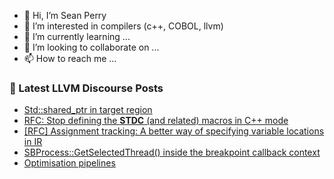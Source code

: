 - 👋 Hi, I’m Sean Perry
- 👀 I’m interested in compilers (c++, COBOL, llvm)
- 🌱 I’m currently learning ...
- 💞️ I’m looking to collaborate on ...
- 📫 How to reach me ...

<!---
s66perry/s66perry is a ✨ special ✨ repository because its `README.md` (this file) appears on your GitHub profile.
You can click the Preview link to take a look at your changes.
--->
### 📕 Latest LLVM Discourse Posts

<!-- DISCOURSE-LLVM:START -->
- [Std::shared_ptr in target region](https://discourse.llvm.org/t/std-shared-ptr-in-target-region/60652#post_14)
- [RFC: Stop defining the __STDC__ &lpar;and related&rpar; macros in C++ mode](https://discourse.llvm.org/t/rfc-stop-defining-the-stdc-and-related-macros-in-c-mode/62468#post_2)
- [[RFC] Assignment tracking: A better way of specifying variable locations in IR](https://discourse.llvm.org/t/rfc-assignment-tracking-a-better-way-of-specifying-variable-locations-in-ir/62367#post_4)
- [SBProcess::GetSelectedThread&lpar;&rpar; inside the breakpoint callback context](https://discourse.llvm.org/t/sbprocess-getselectedthread-inside-the-breakpoint-callback-context/62421#post_9)
- [Optimisation pipelines](https://discourse.llvm.org/t/optimisation-pipelines/62467#post_5)
<!-- DISCOURSE-LLVM:END -->
